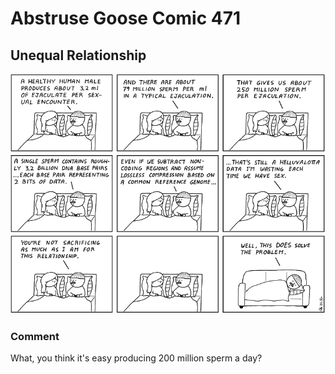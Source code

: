 # Abstruse Goose Comic 471
## Unequal Relationship

![image](actually_it_solves_a_lot_of_problems.png)
### Comment
What, you think it's easy producing 200 million sperm a day?
